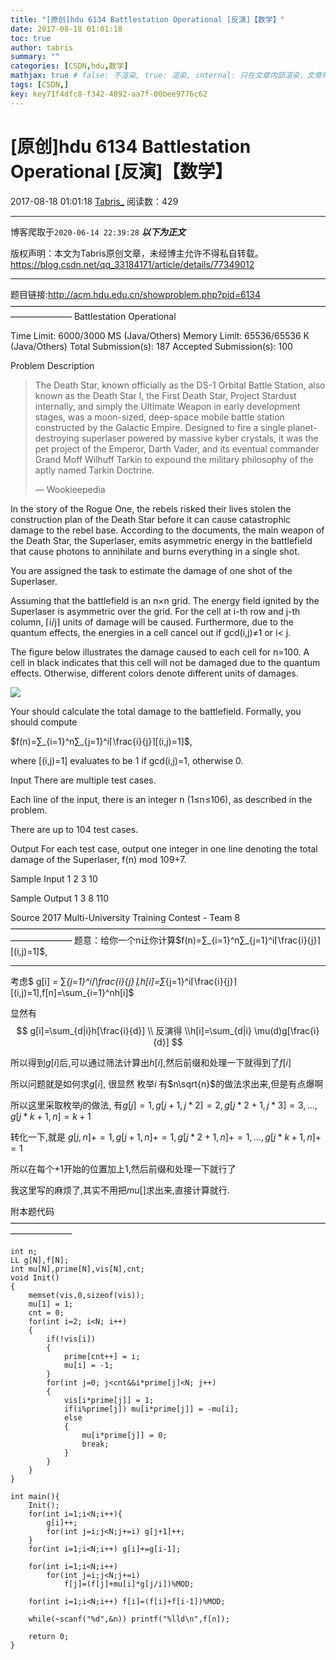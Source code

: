 ```yaml
---
title: "[原创]hdu 6134 Battlestation Operational [反演]【数学】"
date: 2017-08-18 01:01:18
toc: true
author: tabris
summary: ""
categories: [CSDN,hdu,数学]
mathjax: true # false: 不渲染, true: 渲染, internal: 只在文章内部渲染，文章列表中不渲染
tags: [CSDN,]
key: key71f4dfc8-f342-4892-aa7f-00bee9776c62
---
```


# [原创]hdu 6134 Battlestation Operational [反演]【数学】

2017-08-18 01:01:18  [Tabris_](https://me.csdn.net/qq_33184171) 阅读数：429

---

博客爬取于`2020-06-14 22:39:28`
***以下为正文***

版权声明：本文为Tabris原创文章，未经博主允许不得私自转载。
https://blog.csdn.net/qq_33184171/article/details/77349012

<!-- more -->

---

题目链接:http://acm.hdu.edu.cn/showproblem.php?pid=6134
———————————————————————————————————————————
Battlestation Operational

Time Limit: 6000/3000 MS (Java/Others)    Memory Limit: 65536/65536 K (Java/Others)
Total Submission(s): 187    Accepted Submission(s): 100


Problem Description
> The Death Star, known officially as the DS-1 Orbital Battle Station, also known as the Death Star I, the First Death Star, Project Stardust internally, and simply the Ultimate Weapon in early development stages, was a moon-sized, deep-space mobile battle station constructed by the Galactic Empire. Designed to fire a single planet-destroying superlaser powered by massive kyber crystals, it was the pet project of the Emperor, Darth Vader, and its eventual commander Grand Moff Wilhuff Tarkin to expound the military philosophy of the aptly named Tarkin Doctrine.
>
> — Wookieepedia

In the story of the Rogue One, the rebels risked their lives stolen the construction plan of the Death Star before it can cause catastrophic damage to the rebel base. According to the documents, the main weapon of the Death Star, the Superlaser, emits asymmetric energy in the battlefield that cause photons to annihilate and burns everything in a single shot.

You are assigned the task to estimate the damage of one shot of the Superlaser. 

Assuming that the battlefield is an n×n grid. The energy field ignited by the Superlaser is asymmetric over the grid. For the cell at i-th row and j-th column, ⌈i/j⌉ units of damage will be caused. Furthermore, due to the quantum effects, the energies in a cell cancel out if gcd(i,j)≠1 or i< j.

The figure below illustrates the damage caused to each cell for n=100. A cell in black indicates that this cell will not be damaged due to the quantum effects. Otherwise, different colors denote different units of damages.

![](http://acm.hdu.edu.cn/data/images/C766-1002-1.jpg)

Your should calculate the total damage to the battlefield. Formally, you should compute

$f(n)=∑_{i=1}^n∑_{j=1}^i⌈\frac{i}{j}⌉[(i,j)=1]$,


where [(i,j)=1] evaluates to be 1 if gcd(i,j)=1, otherwise 0.
 

Input
There are multiple test cases.

Each line of the input, there is an integer n (1≤n≤106), as described in the problem. 

There are up to 104 test cases.
 

Output
For each test case, output one integer in one line denoting the total damage of the Superlaser, f(n) mod 109+7.
 

Sample Input
1 
2
3
10
 

Sample Output
1
3
8
110
 

Source
2017 Multi-University Training Contest - Team 8
———————————————————————————————————————————
题意：给你一个n让你计算$f(n)=∑_{i=1}^n∑_{j=1}^i⌈\frac{i}{j}⌉[(i,j)=1]$,

---

考虑$ g[i] = ∑_{j=1}^i⌈\frac{i}{j}⌉,h[i]=∑_{j=1}^i⌈\frac{i}{j}⌉[(i,j)=1],f[n]=\sum_{i=1}^nh[i]$

显然有
$$
g[i]=\sum_{d|i}h[\frac{i}{d}] \\ 反演得 \\h[i]=\sum_{d|i} \mu(d)g[\frac{i}{d}]
$$

所以得到$g[i]$后,可以通过筛法计算出$h[i]$,然后前缀和处理一下就得到了$f[i]$

所以问题就是如何求$g[i]$,
很显然 枚举$i$ 有$n\sqrt{n}$的做法求出来,但是有点爆啊 

所以这里采取枚举$j$的做法,
有$g[j]=1,g[j+1,j*2]=2,g[j*2+1,j*3]=3,...,g[j*k+1,n]=k+1$

转化一下,就是
$g[j,n] +=1,g[j+1,n]+=1,g[j*2+1,n]+=1,...,g[j*k+1,n]+=1$

所以在每个$+1$开始的位置加上1,然后前缀和处理一下就行了


我这里写的麻烦了,其实不用把$mu[]$求出来,直接计算就行.

附本题代码
———————————————————————————————————————————
```
int n;
LL g[N],f[N];
int mu[N],prime[N],vis[N],cnt;
void Init()
{
    memset(vis,0,sizeof(vis));
    mu[1] = 1;
    cnt = 0;
    for(int i=2; i<N; i++)
    {
        if(!vis[i])
        {
            prime[cnt++] = i;
            mu[i] = -1;
        }
        for(int j=0; j<cnt&&i*prime[j]<N; j++)
        {
            vis[i*prime[j]] = 1;
            if(i%prime[j]) mu[i*prime[j]] = -mu[i];
            else
            {
                mu[i*prime[j]] = 0;
                break;
            }
        }
    }
}

int main(){
    Init();
    for(int i=1;i<N;i++){
        g[i]++;
        for(int j=i;j<N;j+=i) g[j+1]++;
    }
    for(int i=1;i<N;i++) g[i]+=g[i-1];

    for(int i=1;i<N;i++)
        for(int j=i;j<N;j+=i)
            f[j]=(f[j]+mu[i]*g[j/i])%MOD;

    for(int i=1;i<N;i++) f[i]=(f[i]+f[i-1])%MOD;

    while(~scanf("%d",&n)) printf("%lld\n",f[n]);

    return 0;
}
```